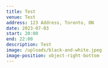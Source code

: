 ```yaml
---
title: Test
venue: Test
address: 123 Address, Toronto, ON
date: 2023-07-03
start: 20:00
end: 22:00
description: Test
image: /uploads/black-and-white.jpeg
image-position: object-right-bottom
---
```

